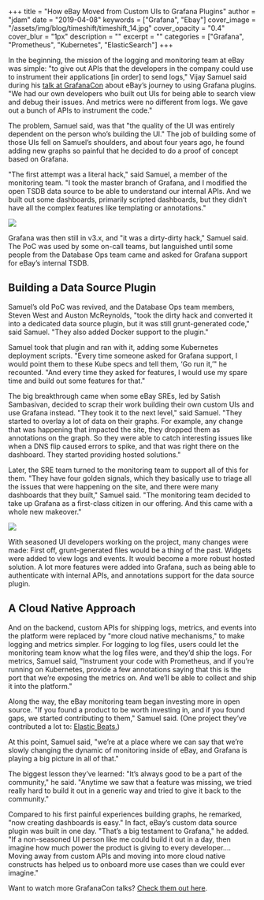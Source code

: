 +++
title = "How eBay Moved from Custom UIs to Grafana Plugins"
author = "jdam"
date = "2019-04-08"
keywords = ["Grafana", "Ebay"]
cover_image = "/assets/img/blog/timeshift/timeshift_14.jpg"
cover_opacity = "0.4"
cover_blur = "1px"
description = ""
excerpt = ""
categories = ["Grafana", "Prometheus", "Kubernetes", "ElasticSearch"]
+++

In the beginning, the mission of the logging and monitoring team at eBay was simple: "to give out APIs that the developers in the company could use to instrument their applications [in order] to send logs," Vijay Samuel said during his [talk at GrafanaCon](https://www.youtube.com/watch?v=VsvOrVFDPnQ&feature=youtu.be) about eBay’s journey to using Grafana plugins. "We had our own developers who built out UIs for being able to search view and debug their issues. And metrics were no different from logs. We gave out a bunch of APIs to instrument the code."

The problem, Samuel said, was that "the quality of the UI was entirely dependent on the person who’s building the UI." The job of building some of those UIs fell on Samuel’s shoulders, and about four years ago, he found adding new graphs so painful that he decided to do a proof of concept based on Grafana.

"The first attempt was a literal hack," said Samuel, a member of the monitoring team. "I took the master branch of Grafana, and I modified the open TSDB data source to be able to understand our internal APIs. And we built out some dashboards, primarily scripted dashboards, but they didn’t have all the complex features like templating or annotations."

<img src="/assets/img/blog/2019-04-08-ebay-01.jpg" />

Grafana was then still in v3.x, and "it was a dirty-dirty hack," Samuel said. The PoC was used by some on-call teams, but languished until some people from the Database Ops team came and asked for Grafana support for eBay’s internal TSDB.

## Building a Data Source Plugin

Samuel’s old PoC was revived, and the Database Ops team members, Steven West and Auston McReynolds, "took the dirty hack and converted it into a dedicated data source plugin, but it was still grunt-generated code," said Samuel. "They also added Docker support to the plugin."

Samuel took that plugin and ran with it, adding some Kubernetes deployment scripts. "Every time someone asked for Grafana support, I would point them to these Kube specs and tell them, ‘Go run it,’" he recounted. "And every time they asked for features, I would use my spare time and build out some features for that."

The big breakthrough came when some eBay SREs, led by Satish Sambasivan, decided to scrap their work building their own custom UIs and use Grafana instead. "They took it to the next level," said Samuel. "They started to overlay a lot of data on their graphs. For example, any change that was happening that impacted the site, they dropped them as annotations on the graph. So they were able to catch interesting issues like when a DNS flip caused errors to spike, and that was right there on the dashboard. They started providing hosted solutions."

Later, the SRE team turned to the monitoring team to support all of this for them. "They have four golden signals, which they basically use to triage all the issues that were happening on the site, and there were many dashboards that they built," Samuel said. "The monitoring team decided to take up Grafana as a first-class citizen in our offering. And this came with a whole new makeover."

<img src="/assets/img/blog/2019-04-08-ebay-02.jpg" />

With seasoned UI developers working on the project, many changes were made: First off, grunt-generated files would be a thing of the past. Widgets were added to view logs and events. It would become a more robust hosted solution. A lot more features were added into Grafana, such as being able to authenticate with internal APIs, and annotations support for the data source plugin.

## A Cloud Native Approach

And on the backend, custom APIs for shipping logs, metrics, and events into the platform were replaced by "more cloud native mechanisms," to make logging and metrics simpler. For logging to log files, users could let the monitoring team know what the log files were, and they’d ship the logs. For metrics, Samuel said, "Instrument your code with Prometheus, and if you’re running on Kubernetes, provide a few annotations saying that this is the port that we’re exposing the metrics on. And we’ll be able to collect and ship it into the platform."

Along the way, the eBay monitoring team began investing more in open source. "If you found a product to be worth investing in, and if you found gaps, we started contributing to them," Samuel said. (One project they’ve contributed a lot to: [Elastic Beats.](https://github.com/elastic/beats))

At this point, Samuel said, "we’re at a place where we can say that we’re slowly changing the dynamic of monitoring inside of eBay, and Grafana is playing a big picture in all of that."

The biggest lesson they’ve learned: "It’s always good to be a part of the community,"  he said. "Anytime we saw that a feature was missing, we tried really hard to build it out in a generic way and tried to give it back to the community."

Compared to his first painful experiences building graphs, he remarked, "now creating dashboards is easy." In fact, eBay’s custom data source plugin was built in one day. "That’s a big testament to Grafana," he added. "If a non-seasoned UI person like me could build it out in a day, then imagine how much power the product is giving to every developer.... Moving away from custom APIs and moving into more cloud native constructs has helped us to onboard more use cases than we could ever imagine."

Want to watch more GrafanaCon talks? [Check them out here](https://www.grafanacon.org/2019/videos).


